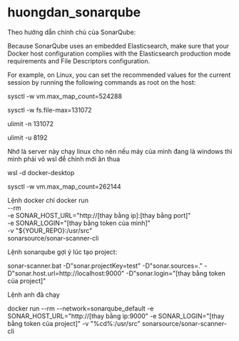 # huongdan_sonarqube


Theo hướng dẫn chính chủ của SonarQube:

Because SonarQube uses an embedded Elasticsearch, make sure that your Docker host configuration complies with the Elasticsearch production mode requirements and File Descriptors configuration.

For example, on Linux, you can set the recommended values for the current session by running the following commands as root on the host:

sysctl -w vm.max_map_count=524288

sysctl -w fs.file-max=131072

ulimit -n 131072

ulimit -u 8192


Nhớ là server này chạy linux cho nên nếu máy của mình đang là windows thì mình phải vô wsl để chỉnh mới ăn thua

wsl -d docker-desktop

sysctl -w vm.max_map_count=262144


Lệnh docker chỉ
docker run \
    --rm \
    -e SONAR_HOST_URL="http://[thay bằng ip]:[thay bằng port]" \
    -e SONAR_LOGIN="[thay bằng token của mình]" \
    -v "${YOUR_REPO}:/usr/src" \
    sonarsource/sonar-scanner-cli

Lệnh sonarqube gợi ý lúc tạo project:

sonar-scanner.bat -D"sonar.projectKey=test" -D"sonar.sources=." -D"sonar.host.url=http://localhost:9000" -D"sonar.login="[thay bằng token của project]"

Lệnh anh đã chạy

docker run --rm  --network=sonarqube_default -e SONAR_HOST_URL="http://[thay bằng ip:9000" -e SONAR_LOGIN="[thay bằng token của project]"  -v "%cd%:/usr/src" sonarsource/sonar-scanner-cli
